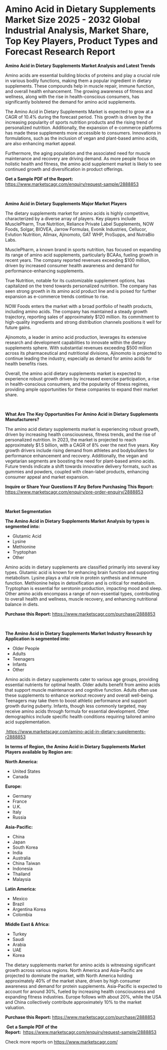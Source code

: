 <p><h1>Amino Acid in Dietary Supplements Market Size 2025 - 2032 Global Industrial Analysis, Market Share, Top Key Players, Product Types and Forecast Research Report</h1></p><p><strong>Amino Acid in Dietary Supplements Market Analysis and Latest Trends</strong></p>
<p><p>Amino acids are essential building blocks of proteins and play a crucial role in various bodily functions, making them a popular ingredient in dietary supplements. These compounds help in muscle repair, immune function, and overall health enhancement. The growing awareness of fitness and wellness, along with the rise in health-conscious consumers, has significantly bolstered the demand for amino acid supplements. </p><p>The Amino Acid in Dietary Supplements Market is expected to grow at a CAGR of 10.4% during the forecast period. This growth is driven by the increasing popularity of sports nutrition products and the rising trend of personalized nutrition. Additionally, the expansion of e-commerce platforms has made these supplements more accessible to consumers. Innovations in formulations, such as the inclusion of vegan and plant-based amino acids, are also enhancing market appeal. </p><p>Furthermore, the aging population and the associated need for muscle maintenance and recovery are driving demand. As more people focus on holistic health and fitness, the amino acid supplement market is likely to see continued growth and diversification in product offerings.</p></p>
<p><strong>Get a Sample PDF of the Report:&nbsp;</strong> <a href="https://www.marketscagr.com/enquiry/request-sample/2888853?utm_campaign=3092&utm_medium=2&utm_source=Github&utm_content=ia&utm_term=14032025&utm_id=amino-acid-in-dietary-supplements">https://www.marketscagr.com/enquiry/request-sample/2888853</a></p>
<p>&nbsp;</p>
<p><strong>Amino Acid in Dietary Supplements Major Market Players</strong></p>
<p><p>The dietary supplements market for amino acids is highly competitive, characterized by a diverse array of players. Key players include MusclePharm, True Nutrition, Reliance Private Label Supplements, NOW Foods, Solgar, BIOVEA, Jarrow Formulas, Evonik Industries, Cellucor, Evlution Nutrition, Allmax, Ajinomoto, GAT WHP, ProSupps, and NutraBio Labs.</p><p>MusclePharm, a known brand in sports nutrition, has focused on expanding its range of amino acid supplements, particularly BCAAs, fueling growth in recent years. The company reported revenues exceeding $100 million, driven by increased consumer health awareness and demand for performance-enhancing supplements.</p><p>True Nutrition, notable for its customizable supplement options, has capitalized on the trend towards personalized nutrition. The company has seen strong growth in its amino acid product line and is poised for further expansion as e-commerce trends continue to rise.</p><p>NOW Foods enters the market with a broad portfolio of health products, including amino acids. The company has maintained a steady growth trajectory, reporting sales of approximately $120 million. Its commitment to high-quality ingredients and strong distribution channels positions it well for future gains.</p><p>Ajinomoto, a leader in amino acid production, leverages its extensive research and development capabilities to innovate within the dietary supplements sphere. With substantial revenues exceeding $500 million across its pharmaceutical and nutritional divisions, Ajinomoto is projected to continue leading the industry, especially as demand for amino acids for health benefits rises.</p><p>Overall, the amino acid dietary supplements market is expected to experience robust growth driven by increased exercise participation, a rise in health-conscious consumers, and the popularity of fitness regimes, providing ample opportunities for these companies to expand their market share.</p></p>
<p>&nbsp;</p>
<p><strong>What Are The Key Opportunities For Amino Acid in Dietary Supplements Manufacturers?</strong></p>
<p><p>The amino acid dietary supplements market is experiencing robust growth, driven by increasing health consciousness, fitness trends, and the rise of personalized nutrition. In 2023, the market is projected to reach approximately $1.5 billion, with a CAGR of 8% over the next five years. Key growth drivers include rising demand from athletes and bodybuilders for performance enhancement and recovery. Additionally, the vegan and vegetarian segments are boosting the need for plant-based amino acids. Future trends indicate a shift towards innovative delivery formats, such as gummies and powders, coupled with clean-label products, enhancing consumer appeal and market expansion.</p></p>
<p><strong>Inquire or Share Your Questions If Any Before Purchasing This Report:</strong> <a href="https://www.marketscagr.com/enquiry/pre-order-enquiry/2888853?utm_campaign=3092&utm_medium=2&utm_source=Github&utm_content=ia&utm_term=14032025&utm_id=amino-acid-in-dietary-supplements">https://www.marketscagr.com/enquiry/pre-order-enquiry/2888853</a></p>
<p>&nbsp;</p>
<p><strong>Market Segmentation</strong></p>
<p><strong>The Amino Acid in Dietary Supplements Market Analysis by types is segmented into:</strong></p>
<p><ul><li>Glutamic Acid</li><li>Lysine</li><li>Methionine</li><li>Tryptophan</li><li>Other</li></ul></p>
<p><p>Amino acids in dietary supplements are classified primarily into several key types. Glutamic acid is known for enhancing brain function and supporting metabolism. Lysine plays a vital role in protein synthesis and immune function. Methionine helps in detoxification and is critical for metabolism. Tryptophan is essential for serotonin production, impacting mood and sleep. Other amino acids encompass a range of non-essential types, contributing to overall health and wellness, muscle recovery, and enhancing nutritional balance in diets.</p></p>
<p><strong>Purchase this Report:&nbsp;</strong><a href="https://www.marketscagr.com/purchase/2888853?utm_campaign=3092&utm_medium=2&utm_source=Github&utm_content=ia&utm_term=14032025&utm_id=amino-acid-in-dietary-supplements">https://www.marketscagr.com/purchase/2888853</a></p>
<p>&nbsp;</p>
<p><strong>The Amino Acid in Dietary Supplements Market Industry Research by Application is segmented into:</strong></p>
<p><ul><li>Older People</li><li>Adults</li><li>Teenagers</li><li>Infants</li><li>Other</li></ul></p>
<p><p>Amino acids in dietary supplements cater to various age groups, providing essential nutrients for optimal health. Older adults benefit from amino acids that support muscle maintenance and cognitive function. Adults often use these supplements to enhance workout recovery and overall well-being. Teenagers may take them to boost athletic performance and support growth during puberty. Infants, though less commonly targeted, may receive amino acids through formula for essential development. Other demographics include specific health conditions requiring tailored amino acid supplementation.</p></p>
<p><a href="https://www.marketscagr.com/amino-acid-in-dietary-supplements-r2888853?utm_campaign=3092&utm_medium=2&utm_source=Github&utm_content=ia&utm_term=14032025&utm_id=amino-acid-in-dietary-supplements">&nbsp;https://www.marketscagr.com/amino-acid-in-dietary-supplements-r2888853</a></p>
<p><strong>In terms of Region, the Amino Acid in Dietary Supplements Market Players available by Region are:</strong></p>
<p>
    <p> <strong> North America: </strong>
        <ul>
            <li>United States</li>
            <li>Canada</li>
        </ul>
        </p> 
    <p> <strong> Europe: </strong>
        <ul>
            <li>Germany</li>
            <li>France</li>
            <li>U.K.</li>
            <li>Italy</li>
            <li>Russia</li>
        </ul>
        </p> 
    <p> <strong> Asia-Pacific: </strong>
        <ul>
            <li>China</li>
            <li>Japan</li>
            <li>South Korea</li>
            <li>India</li>
            <li>Australia</li>
            <li>China Taiwan</li>
            <li>Indonesia</li>
            <li>Thailand</li>
            <li>Malaysia</li>
        </ul>
        </p> 
    <p> <strong> Latin America: </strong>
        <ul>
            <li>Mexico</li>
            <li>Brazil</li>
            <li>Argentina Korea</li>
            <li>Colombia</li>
        </ul>
        </p> 
    <p> <strong> Middle East & Africa: </strong>
        <ul>
            <li>Turkey</li>
            <li>Saudi</li>
            <li>Arabia</li>
            <li>UAE</li>
            <li>Korea</li>
        </ul>
    </p>
    </p>
<p><p>The dietary supplements market for amino acids is witnessing significant growth across various regions. North America and Asia-Pacific are projected to dominate the market, with North America holding approximately 40% of the market share, driven by high consumer awareness and demand for protein supplements. Asia-Pacific is expected to account for around 30%, fueled by increasing health consciousness and expanding fitness industries. Europe follows with about 20%, while the USA and China collectively contribute approximately 10% to the market valuation.</p></p>
<p><strong>Purchase this Report: </strong><a href="https://www.marketscagr.com/purchase/2888853?utm_campaign=3092&utm_medium=2&utm_source=Github&utm_content=ia&utm_term=14032025&utm_id=amino-acid-in-dietary-supplements">https://www.marketscagr.com/purchase/2888853</a></p>
<p>&nbsp;<strong>Get a Sample PDF of the Report:&nbsp;&nbsp;</strong><a href="https://www.marketscagr.com/enquiry/request-sample/2888853?utm_campaign=3092&utm_medium=2&utm_source=Github&utm_content=ia&utm_term=14032025&utm_id=amino-acid-in-dietary-supplements">https://www.marketscagr.com/enquiry/request-sample/2888853</a></p>
<p><strong></strong></p>
<p>Check more reports on <a href="https://www.marketscagr.com/?utm_campaign=3092&utm_medium=2&utm_source=Github&utm_content=ia&utm_term=14032025&utm_id=amino-acid-in-dietary-supplements">https://www.marketscagr.com/</a></p>